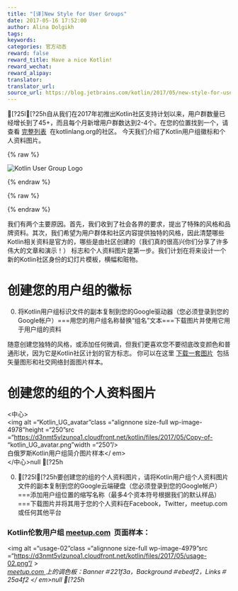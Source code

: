 ```yaml
---
title: "[译]New Style for User Groups"
date: 2017-05-16 17:52:00
author: Alina Dolgikh
tags:
keywords:
categories: 官方动态
reward: false
reward_title: Have a nice Kotlin!
reward_wechat:
reward_alipay:
translator:
translator_url:
source_url: https://blog.jetbrains.com/kotlin/2017/05/new-style-for-user-groups/
---
```


[?25l[?25h自从我们在2017年初推出Kotlin社区支持计划以来，用户群数量已经增长到了45+，而且每个月新增用户群数达到2-4个。在您的位置找到一个，请查看 [完整列表](http://kotlinlang.org/community/user-groups.html#kotlin-user-groups-47)  在kotlinlang.org的社区。
今天我们介绍了Kotlin用户组徽标和个人资料图片。

{% raw %}
<p><img alt="Kotlin User Group Logo" class="alignnone size-full wp-image-4976" src="https://d3nmt5vlzunoa1.cloudfront.net/kotlin/files/2017/05/Screen-Shot-2017-05-15-at-16.16.21.png"/></p>
{% endraw %}


{% raw %}
<p><span id="more-4997"></span></p>
{% endraw %}

我们有两个主要原因。首先，我们收到了社会各界的要求，提出了特殊的风格和品牌资料。其次，我们希望为用户群体和社区内容提供独特的风格，因此清楚哪些Kotlin相关资料是官方的，哪些是由社区创建的（我们真的很高兴你们分享了许多伟大的文章和演示！）
标志和个人资料图片是第一步。我们计划在将来设计一个新的Kotlin社区身份的幻灯片模板，横幅和赃物。
# 创建您的用户组的徽标


0. 将Kotlin用户组标识文件的副本复制到您的Google驱动器（您必须登录到您的Google帐户）===用您的用户组名称替换“组名”文本===下载图片并使用它用于用户组的资料

随意创建您独特的风格，或添加任何微调，但我们更喜欢您不要彻底改变颜色和普通形状，因为它是Kotlin社区计划的官方标志。
你可以在这里 [下载一套图片](https://drive.google.com/open?id=0B3Zi34svOj1RZ2sxZExhblRJc1k)  包括矢量图形和社交网络封面图片样本。
# 创建您的组的个人资料图片

<中心> <BR/>
<img alt =“Kotlin_UG_avatar”class =“alignnone size-full wp-image-4978”height =“250”src =“https://d3nmt5vlzunoa1.cloudfront.net/kotlin/files/2017/05/Copy-of- “kotlin_UG_avatar.png”width =“250”/> <br/>
白俄罗斯Kotlin用户组简介图片样本</ em> <br/>
</中心>null
[?25h

0. [?25l[?25h要创建您的组的个人资料图片，请将Kotlin用户组个人资料图片文件的副本复制到您的Google云端硬盘（您必须登录到您的Google帐户）===添加用户组位置的缩写名称（最多4个资本符号根据我们的默认样品）===下载图片并将其用于您的个人资料在Facebook，Twitter，meetup.com或任何其他平台

### Kotlin伦敦用户组 [meetup.com](http://meetup.com/)  页面样本：

<img alt =“usage-02”class =“alignnone size-full wp-image-4979”src =“https://d3nmt5vlzunoa1.cloudfront.net/kotlin/files/2017/05/usage-02.png”/ > <BR/>
<em> <a href="http://meetup.com/"> meetup.com </a>上的调色板：Banner＃221f3a，Background＃ebedf2，Links＃25a4f2 </ em>null
[?25h
